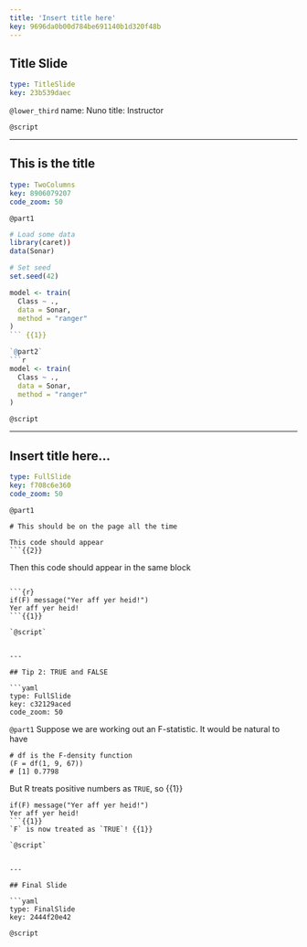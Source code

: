 ```yaml
---
title: 'Insert title here'
key: 9696da0b00d784be691140b1d320f48b
---
```


## Title Slide

```yaml
type: TitleSlide
key: 23b539daec
```

`@lower_third`
name: Nuno
title: Instructor

`@script`


---

## This is the title

```yaml
type: TwoColumns
key: 8906079207
code_zoom: 50
```

`@part1`
```r
# Load some data 
library(caret))
data(Sonar)

# Set seed
set.seed(42)
```

```r
model <- train(
  Class ~ ., 
  data = Sonar, 
  method = "ranger"
)
``` {{1}}

`@part2`
```r
model <- train(
  Class ~ ., 
  data = Sonar, 
  method = "ranger"
)
```

`@script`


---

## Insert title here...

```yaml
type: FullSlide
key: f708c6e360
code_zoom: 50
```

`@part1`
```
# This should be on the page all the time
```

```
This code should appear
```{{2}}
```
Then this code should appear in the same block
```{{3}}

```{r}
if(F) message("Yer aff yer heid!")
Yer aff yer heid!
```{{1}}

`@script`


---

## Tip 2: TRUE and FALSE

```yaml
type: FullSlide
key: c32129aced
code_zoom: 50
```

`@part1`
Suppose we are working out an F-statistic. It would be natural to have
```{r}
# df is the F-density function
(F = df(1, 9, 67))
# [1] 0.7798
```
But R treats positive numbers as `TRUE`, so {{1}}
```{r}
if(F) message("Yer aff yer heid!")
Yer aff yer heid!
```{{1}}
`F` is now treated as `TRUE`! {{1}}

`@script`


---

## Final Slide

```yaml
type: FinalSlide
key: 2444f20e42
```

`@script`
